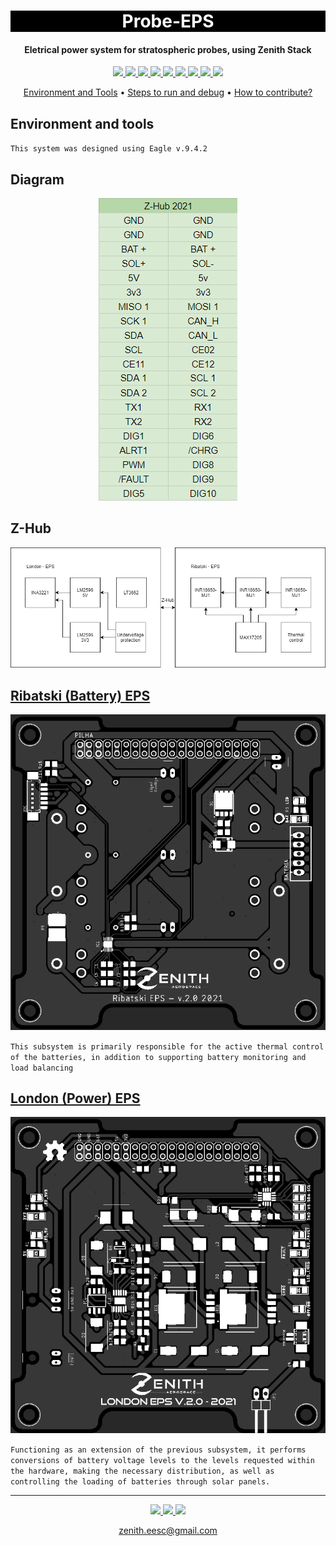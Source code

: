 <h1 align="center" style="color:white; background-color:black">Probe-EPS</h1>
<h4 align="center">Eletrical power system for stratospheric probes, using Zenith Stack</h4>

<p align="center">
	<a href="http://zenith.eesc.usp.br/">
    <img src="https://img.shields.io/badge/Zenith-Embarcados-black?style=for-the-badge"/>
    </a>
    <a href="https://eesc.usp.br/">
    <img src="https://img.shields.io/badge/Linked%20to-EESC--USP-black?style=for-the-badge"/>
    </a>
    <a href="https://github.com/zenitheesc/new-zenith-template/blob/main/LICENSE">
    <img src="https://img.shields.io/github/license/zenitheesc/new-zenith-template?style=for-the-badge"/>
    </a>
    <a href="https://github.com/zenitheesc/new-zenith-template/issues">
    <img src="https://img.shields.io/github/issues/zenitheesc/new-zenith-template?style=for-the-badge"/>
    </a>
    <a href="https://github.com/zenitheesc/new-zenith-template/commits/main">
    <img src="https://img.shields.io/github/commit-activity/m/zenitheesc/new-zenith-template?style=for-the-badge">
    </a>
    <a href="https://github.com/zenitheesc/new-zenith-template/graphs/contributors">
    <img src="https://img.shields.io/github/contributors/zenitheesc/new-zenith-template?style=for-the-badge"/>
    </a>
    <a href="https://github.com/zenitheesc/new-zenith-template/commits/main">
    <img src="https://img.shields.io/github/last-commit/zenitheesc/new-zenith-template?style=for-the-badge"/>
    </a>
    <a href="https://github.com/zenitheesc/new-zenith-template/issues">
    <img src="https://img.shields.io/github/issues-raw/zenitheesc/new-zenith-template?style=for-the-badge" />
    </a>
    <a href="https://github.com/zenitheesc/new-zenith-template/pulls">
    <img src = "https://img.shields.io/github/issues-pr-raw/zenitheesc/new-zenith-template?style=for-the-badge">
    </a>
</p>

<p align="center">
    <a href="#environment-and-tools">Environment and Tools</a> •
    <a href="#steps-to-run-and-debug">Steps to run and debug</a> •
    <a href="#how-to-contribute">How to contribute?</a>
</p>

## Environment and tools

`This system was designed using Eagle v.9.4.2`

## Diagram

<p align = "center">
<img src="https://github.com/zenitheesc/Probe-EPS/blob/main/Images/Z-Hub.png"/>
</p>

## Z-Hub

<p align = "center">
<img src="https://github.com/zenitheesc/Probe-EPS/blob/main/Images/EPS.png"/>
</p>

<a href="https://github.com/zenitheesc/Probe-EPS/tree/main/Hardware/Ribatski_EPS-v.2.0"><h2>Ribatski (Battery) EPS</h2></a>

<p align = "center">
<img src="https://github.com/zenitheesc/Probe-EPS/blob/main/Images/Ribatski.png"/>
</p>

`This subsystem is primarily responsible for the active thermal control of the batteries, in addition to supporting battery monitoring and load balancing`

<a href="https://github.com/zenitheesc/Probe-EPS/tree/main/Hardware/London_EPS-v.2.0"><h2>London (Power) EPS</h2></a>

<p align = "center">
<img src="https://github.com/zenitheesc/Probe-EPS/blob/main/Images/London.png"/>
</p>

`Functioning as an extension of the previous subsystem, it performs conversions of battery voltage levels to the levels requested within the hardware, making the necessary distribution, as well as controlling the loading of batteries through solar panels.`

---

<p align="center">
    <a href="http://zenith.eesc.usp.br">
    <img src="https://img.shields.io/badge/Check%20out-Zenith's Oficial Website-black?style=for-the-badge" />
    </a> 
    <a href="https://www.facebook.com/zenitheesc">
    <img src="https://img.shields.io/badge/Like%20us%20on-facebook-blue?style=for-the-badge"/>
    </a> 
    <a href="https://www.instagram.com/zenith_eesc/">
    <img src="https://img.shields.io/badge/Follow%20us%20on-Instagram-red?style=for-the-badge"/>
    </a>

</p>
<p align = "center">
<a href="zenith.eesc@gmail.com">zenith.eesc@gmail.com</a>
</p>
